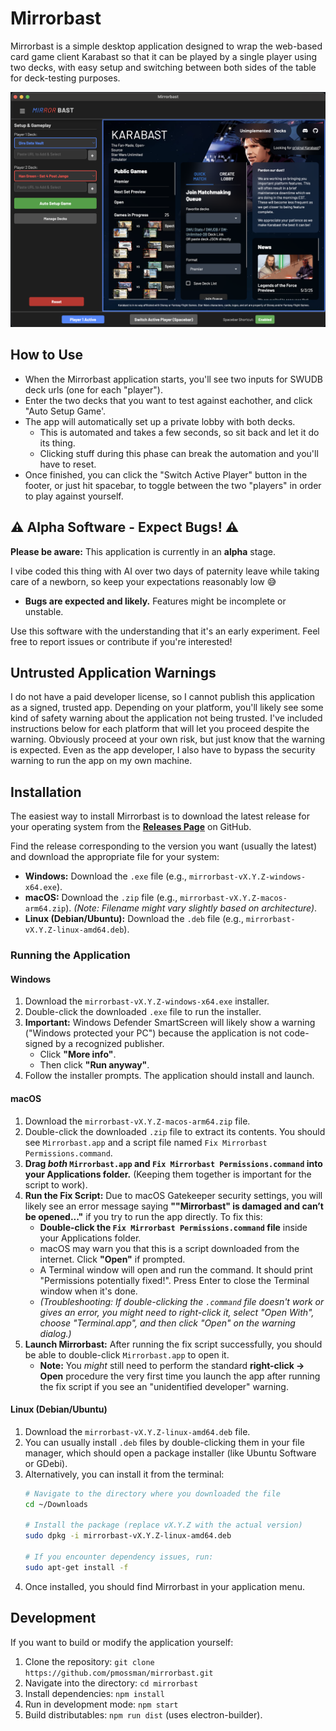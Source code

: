 # Mirrorbast

Mirrorbast is a simple desktop application designed to wrap the web-based card game client Karabast so that it can be played by a single player using two decks, with easy setup and switching between both sides of the table for deck-testing purposes.

![Mirrorbast Application Preview](assets/mirrorbast-preview.png) 

## How to Use

* When the Mirrorbast application starts, you'll see two inputs for SWUDB deck urls (one for each "player"). 
* Enter the two decks that you want to test against eachother, and click "Auto Setup Game'. 
* The app will automatically set up a private lobby with both decks. 
  * This is automated and takes a few seconds, so sit back and let it do its thing. 
  * Clicking stuff during this phase can break the automation and you'll have to reset.
* Once finished, you can click the "Switch Active Player" button in the footer, or just hit spacebar, to toggle between the two "players" in order to play against yourself.

## ⚠️ Alpha Software - Expect Bugs! ⚠️

**Please be aware:** This application is currently in an **alpha** stage.

I vibe coded this thing with AI over two days of paternity leave while taking care of a newborn, so keep your expectations reasonably low 😅

* **Bugs are expected and likely.** Features might be incomplete or unstable.

Use this software with the understanding that it's an early experiment. Feel free to report issues or contribute if you're interested!

## Untrusted Application Warnings

I do not have a paid developer license, so I cannot publish this application as a signed, trusted app. Depending on your platform, you'll likely see some kind of safety warning about the application not being trusted. I've included instructions below for each platform that will let you proceed despite the warning. Obviously proceed at your own risk, but just know that the warning is expected. Even as the app developer, I also have to bypass the security warning to run the app on my own machine.

## Installation

The easiest way to install Mirrorbast is to download the latest release for your operating system from the **[Releases Page](https://github.com/pmossman/mirrorbast/releases)** on GitHub.

Find the release corresponding to the version you want (usually the latest) and download the appropriate file for your system:

* **Windows:** Download the `.exe` file (e.g., `mirrorbast-vX.Y.Z-windows-x64.exe`).
* **macOS:** Download the `.zip` file (e.g., `mirrorbast-vX.Y.Z-macos-arm64.zip`). *(Note: Filename might vary slightly based on architecture)*.
* **Linux (Debian/Ubuntu):** Download the `.deb` file (e.g., `mirrorbast-vX.Y.Z-linux-amd64.deb`).

### Running the Application

#### Windows

1.  Download the `mirrorbast-vX.Y.Z-windows-x64.exe` installer.
2.  Double-click the downloaded `.exe` file to run the installer.
3.  **Important:** Windows Defender SmartScreen will likely show a warning ("Windows protected your PC") because the application is not code-signed by a recognized publisher.
    * Click **"More info"**.
    * Then click **"Run anyway"**.
4.  Follow the installer prompts. The application should install and launch.

#### macOS

1.  Download the `mirrorbast-vX.Y.Z-macos-arm64.zip` file.
2.  Double-click the downloaded `.zip` file to extract its contents. You should see `Mirrorbast.app` and a script file named `Fix Mirrorbast Permissions.command`.
3.  **Drag *both* `Mirrorbast.app` and `Fix Mirrorbast Permissions.command` into your Applications folder.** (Keeping them together is important for the script to work).
4.  **Run the Fix Script:** Due to macOS Gatekeeper security settings, you will likely see an error message saying **""Mirrorbast" is damaged and can’t be opened..."** if you try to run the app directly. To fix this:
    * **Double-click the `Fix Mirrorbast Permissions.command` file** inside your Applications folder.
    * macOS may warn you that this is a script downloaded from the internet. Click **"Open"** if prompted.
    * A Terminal window will open and run the command. It should print "Permissions potentially fixed!". Press Enter to close the Terminal window when it's done.
    * *(Troubleshooting: If double-clicking the `.command` file doesn't work or gives an error, you might need to right-click it, select "Open With", choose "Terminal.app", and then click "Open" on the warning dialog.)*
5.  **Launch Mirrorbast:** After running the fix script successfully, you should be able to double-click `Mirrorbast.app` to open it.
    * **Note:** You *might* still need to perform the standard **right-click -> Open** procedure the very first time you launch the app after running the fix script if you see an "unidentified developer" warning.

#### Linux (Debian/Ubuntu)

1.  Download the `mirrorbast-vX.Y.Z-linux-amd64.deb` file.
2.  You can usually install `.deb` files by double-clicking them in your file manager, which should open a package installer (like Ubuntu Software or GDebi).
3.  Alternatively, you can install it from the terminal:
    ```bash
    # Navigate to the directory where you downloaded the file
    cd ~/Downloads 
    
    # Install the package (replace vX.Y.Z with the actual version)
    sudo dpkg -i mirrorbast-vX.Y.Z-linux-amd64.deb
    
    # If you encounter dependency issues, run:
    sudo apt-get install -f 
    ```
4.  Once installed, you should find Mirrorbast in your application menu.

## Development

If you want to build or modify the application yourself:

1.  Clone the repository: `git clone https://github.com/pmossman/mirrorbast.git`
2.  Navigate into the directory: `cd mirrorbast`
3.  Install dependencies: `npm install`
4.  Run in development mode: `npm start`
5.  Build distributables: `npm run dist` (uses electron-builder).
